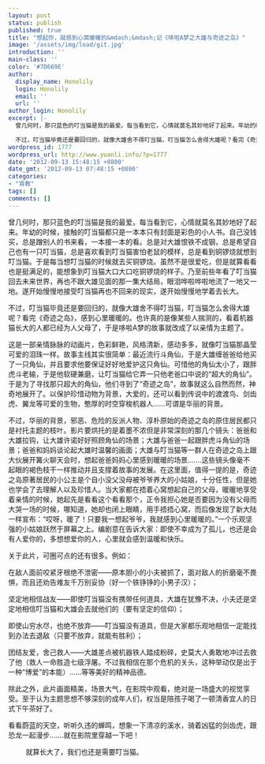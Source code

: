 ```yaml
---
layout: post
status: publish
published: true
title: "想起你，就感到心窝暖暖的&mdash;&mdash;记《哆啦A梦之大雄与奇迹之岛》"
image: '/assets/img/load/git.jpg'
introduction: ''
main-class: ''
color: '#7D669E'
author:
  display_name: Honolily
  login: Honolily
  email: ''
  url: ''
author_login: Honolily
excerpt: |-
  曾几何时，那只蓝色的叮当猫是我的最爱。每当看到它，心情就莫名其妙地好了起来。年幼的时候，接触的叮当猫都只是一本本只有封面是彩色的小人书。自己没钱买，总是蹭别人的书来看，一本接一本的看。总是对大雄恨铁不成钢，总是希望自己也有一只叮当猫，总是喜欢看到叮当猫害怕老鼠的模样，总是看到铜锣烧就想到叮当猫。于是每当想叮当猫的时候就去买铜锣烧。虽然不是很爱吃，但是就算看看也是挺满足的，能想象到叮当猫大口大口吃铜锣烧的样子。乃至前些年看了叮当猫回去未来世界，再也不跟大雄见面的那一集大结局，眼泪哗啦哗啦地流了一地又一地。遂开始慢慢地接受叮当猫再也不回来的现实，遂开始慢慢地学着去长大。

  不过，叮当猫毕竟还是要回归的，就像大雄舍不得叮当猫，叮当猫怎么舍得大雄呢？看完《奇迹之岛》，感到心里暖暖的。也许真的是像某些人揣测的，看着机器猫长大的人都已经为人父母了，于是哆啦A梦的故事就改成了以亲情为主题了。
wordpress_id: 1777
wordpress_url: http://www.yuanli.info/?p=1777
date: '2012-09-13 15:48:15 +0800'
date_gmt: '2012-09-13 07:48:15 +0800'
categories:
- "育教"
tags: []
comments: []
---
```

<p>曾几何时，那只蓝色的叮当猫是我的最爱。每当看到它，心情就莫名其妙地好了起来。年幼的时候，接触的叮当猫都只是一本本只有封面是彩色的小人书。自己没钱买，总是蹭别人的书来看，一本接一本的看。总是对大雄恨铁不成钢，总是希望自己也有一只叮当猫，总是喜欢看到叮当猫害怕老鼠的模样，总是看到铜锣烧就想到叮当猫。于是每当想叮当猫的时候就去买铜锣烧。虽然不是很爱吃，但是就算看看也是挺满足的，能想象到叮当猫大口大口吃铜锣烧的样子。乃至前些年看了叮当猫回去未来世界，再也不跟大雄见面的那一集大结局，眼泪哗啦哗啦地流了一地又一地。遂开始慢慢地接受叮当猫再也不回来的现实，遂开始慢慢地学着去长大。</p>
<p>不过，叮当猫毕竟还是要回归的，就像大雄舍不得叮当猫，叮当猫怎么舍得大雄呢？看完《奇迹之岛》，感到心里暖暖的。也许真的是像某些人揣测的，看着机器猫长大的人都已经为人父母了，于是哆啦A梦的故事就改成了以亲情为主题了。<a id="more"></a><a id="more-1777"></a></p>
<p>这是一部亲情脉脉的动画片，色彩鲜艳，风格清新，感动多多，就像叮当猫那晶莹可爱的泪珠一样。故事主线其实很简单：最近流行斗角仙，于是大雄缠爸爸给他买了一只角仙，并且要求他要保证好好地爱护这只角仙。可惜他的角仙太小了，跟胖虎斗老输，于是他软硬兼磨，让叮当猫给它弄一只他老爸口中说的&ldquo;超大的角仙&rdquo;。于是为了寻找那只超大的角仙，他们寻到了&ldquo;奇迹之岛&rdquo;，故事就这么自然而然，神奇地展开了。以保护珍惜动物为背景，大爱的，还可以看到传说中的渡渡鸟、剑齿虎、翼龙等可爱的生物，憨厚的时空穿梭机器人&hellip;&hellip;可谓是华丽的背景。</p>
<p>不过，华丽的背景，邪恶、危险的反派人物、淳朴原始的奇迹之岛的原住居民都只是衬托主题的枝叶。影片要烘托的是着墨不浓但是非常深刻的那几个镜头：爸爸和大雄拉钩，让大雄许诺好好照顾角仙的场景；大雄与爸爸一起跟胖虎斗角仙的场景；爸爸和妈妈谈论起大雄时温馨的画面；大雄与叮当猫等一群人在奇迹之岛上跟大伙展开篝火聊天会时，想起爸爸妈妈心里感到暖暖的场景&hellip;&hellip;.这些镜头像毫不起眼的褐色枝干一样推动并且支撑着故事的发展。在这里面，值得一提的是，奇迹之岛原著居民的小公主是个自小没父没母被爷爷养大的小姑娘，十分任性，但是她也学会了去理解人以及珍惜人。当大家都在捂着心窝想起自己的父母，暖暖地享受着亲情的时候，她起先是看看这个看看那个，正令我担心她是否要因为没有父母而大哭一场的时候，哪知道，她却也闭上眼睛，用手捂捂心窝，而后像发现了新大陆一样宣布：&ldquo;哎呀，暖了！只要我一想起爷爷，我就感到心里暖暖的。&rdquo;一个乐观坚强的小姑娘跃然于屏幕之上。编剧意在告诉大家：即使不幸成为了孤儿，也还是会有人爱你的，多想想爱你的人，心里就会感到温暖和快乐。</p>
<p>关于此片，可圈可点的还有很多。例如：</p>
<p>在敌人面前咬紧牙根绝不泄密&mdash;&mdash;原本胆小的小夫被抓了，面对敌人的折磨毫不畏惧，而且还劝告难友千万别妥协（好一个铁铮铮的小男子汉）；</p>
<p>坚定地相信战友&mdash;&mdash;即使叮当猫没有携带任何道具，大雄在犹豫不决，小夫还是坚定地相信叮当猫和大雄会去就他们的（要有坚定的信仰）；</p>
<p>即使山穷水尽，也绝不放弃&mdash;&mdash;叮当猫没有道具，但是大家都乐观地相信一定能找到办法去退敌（只要不放弃，就能有胜利）；</p>
<p>团结友爱，舍己救人&mdash;&mdash;大雄差点被机器铁人踏成粉碎，史莫大人勇敢地冲过去救了他（救人一命胜造七级浮屠。不过我相信在那个危机的关头，这种举动仅是出于一种&ldquo;博爱&rdquo;的本能）&hellip;&hellip;等等美好的精神品德。</p>
<p>除此之外，此片画面精美，场景大气，在影院中观看，绝对是一场盛大的视觉享受。至于认为主题思想不够深刻的成年人们，权当是陪孩子喝了一顿清香宜人的日式下午茶好了。</p>
<p>看看蔚蓝的天空，听听久违的蝉鸣，想象一下清凉的溪水，骑着凶猛的剑齿虎，跟恐龙一起漫步&hellip;&hellip;.就在影院里穿越一下吧！</p>
<p>&nbsp;&nbsp;&nbsp;&nbsp;&nbsp;&nbsp;&nbsp;&nbsp; 就算长大了，我们也还是需要叮当猫。</p>

